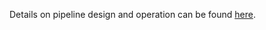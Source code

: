 Details on pipeline design and operation can be found [here][1].

[1]: https://github.com/Xunnamius/symbiote/wiki
